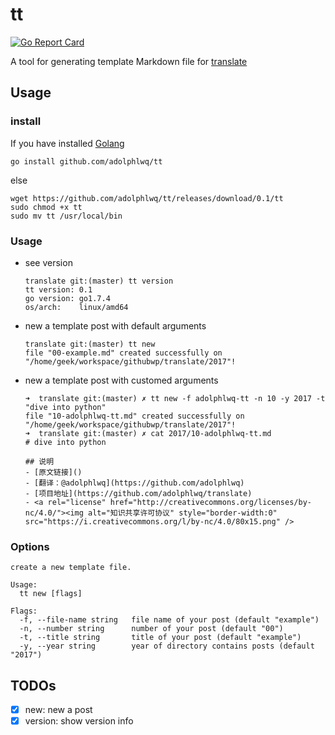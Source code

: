 # tt
[![Go Report Card](https://goreportcard.com/badge/github.com/adolphlwq/tt)](https://goreportcard.com/report/github.com/adolphlwq/tt)

A tool for generating template Markdown file for [translate](https://github.com/adolphlwq/translate)

## Usage
### install
If you have installed [Golang](https://golang.org)
```
go install github.com/adolphlwq/tt
```
else
```
wget https://github.com/adolphlwq/tt/releases/download/0.1/tt
sudo chmod +x tt
sudo mv tt /usr/local/bin
```

### Usage
- see version
    ```
    translate git:(master) tt version 
    tt version: 0.1
    go version: go1.7.4
    os/arch:    linux/amd64
    ```
- new a template post with default arguments
    ```
    translate git:(master) tt new
    file "00-example.md" created successfully on "/home/geek/workspace/githubwp/translate/2017"!
    ```
- new a template post with customed arguments
  ```
  ➜  translate git:(master) ✗ tt new -f adolphlwq-tt -n 10 -y 2017 -t "dive into python"
  file "10-adolphlwq-tt.md" created successfully on "/home/geek/workspace/githubwp/translate/2017"!
  ➜  translate git:(master) ✗ cat 2017/10-adolphlwq-tt.md 
  # dive into python

  ## 说明
  - [原文链接]()
  - [翻译：@adolphlwq](https://github.com/adolphlwq)
  - [项目地址](https://github.com/adolphlwq/translate)
  - <a rel="license" href="http://creativecommons.org/licenses/by-nc/4.0/"><img alt="知识共享许可协议" style="border-width:0" src="https://i.creativecommons.org/l/by-nc/4.0/80x15.png" />
  ```

### Options
```
create a new template file.

Usage:
  tt new [flags]

Flags:
  -f, --file-name string   file name of your post (default "example")
  -n, --number string      number of your post (default "00")
  -t, --title string       title of your post (default "example")
  -y, --year string        year of directory contains posts (default "2017")
```

## TODOs
- [X] new: new a post
- [X] version: show version info